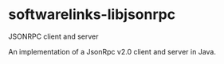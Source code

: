 # softwarelinks-libjsonrpc
JSONRPC client and server

An implementation of a JsonRpc v2.0 client and server in Java.
